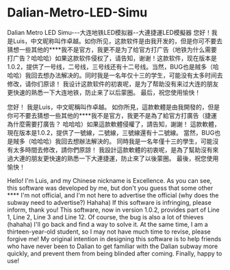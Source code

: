 # Dalian-Metro-LED-Simu
Dalian Metro LED Simu---大连地铁LED模拟器--大連捷運LED模擬器
您好！我是Luis，中文昵称叫作卓越。如你所见，这款软件是由我开发的，但是你可不要去猜想一些其他的****我不是官方，我更不是为了给官方打广告（地铁为什么需要打广告？哈哈哈）如果这款软件侵权了，请告知，谢谢！这款软件，现在版本是1.0.2，提供了一号线，二号线，三号线还有十二号线。当然，BUG也是贼多（哈哈哈）我回去想办法解决的。同时我是一名年仅十三的学生，可能没有太多时间去修改，请你们原谅！
我设计这款软件的初衷呢，是为了帮助没有来过大连的朋友更快速的熟悉一下大连地铁，防止来了以后蒙圈。
最后，祝您使用愉快！

您好！ 我是Luis，中文昵稱叫作卓越。 如你所見，這款軟體是由我開發的，但是你可不要去猜想一些其他的****我不是官方，我更不是為了給官方打廣告（捷運為什麼需要打廣告？ 哈哈哈）如果這款軟體侵權了，請告知，謝謝！ 這款軟體，現在版本是1.0.2，提供了一號線，二號線，三號線還有十二號線。 當然，BUG也是賊多（哈哈哈）我回去想辦法解決的。 同時我是一名年僅十三的學生，可能沒有太多時間去修改，請你們原諒！
我設計這款軟體的初衷呢，是為了幫助沒有來過大連的朋友更快速的熟悉一下大連捷運，防止來了以後蒙圈。
最後，祝您使用愉快！

Hello! I'm Luis, and my Chinese nickname is Excellence. As you can see, this software was developed by me, but don't you guess that some other **** I'm not official, and I'm not here to advertise the official (why does the subway need to advertise?) Hahaha) If this software is infringing, please inform, thank you! This software, now in version 1.0.2, provides part of Line 1, Line 2, Line 3 and Line 12. Of course, the bug is also a lot of thieves (hahaha) I'll go back and find a way to solve it. At the same time, I am a thirteen-year-old student, so I may not have much time to revise, please forgive me!
My original intention in designing this software is to help friends who have never been to Dalian to get familiar with the Dalian subway more quickly, and prevent them from being blinded after coming.
Finally, happy to use!

